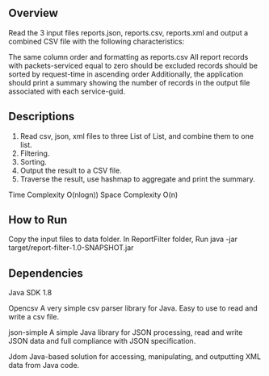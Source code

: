 ## Overview

Read the 3 input files reports.json, reports.csv, reports.xml and output a combined CSV file with the following characteristics:

The same column order and formatting as reports.csv
All report records with packets-serviced equal to zero should be excluded
records should be sorted by request-time in ascending order
Additionally, the application should print a summary showing the number of records in the output file associated with each service-guid.


## Descriptions

1. Read csv, json, xml files to three List of List<String>, and combine them to one list. 
2. Filtering.
3. Sorting.
4. Output the result to a CSV file.
5. Traverse the result, use hashmap to aggregate and print the summary.

Time Complexity O(nlogn))
Space Complexity O(n)

## How to Run

Copy the input files to data folder. In ReportFilter folder, Run java -jar target/report-filter-1.0-SNAPSHOT.jar  


## Dependencies

Java SDK 1.8

Opencsv
A very simple csv parser library for Java. Easy to use to read and write a csv file.

json-simple
A simple Java library for JSON processing, read and write JSON data and full compliance with JSON specification.

Jdom
Java-based solution for accessing, manipulating, and outputting XML data from Java code. 


